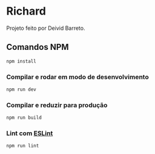 # Richard

Projeto feito por Deivid Barreto.

## Comandos NPM

```sh
npm install
```

### Compilar e rodar em modo de desenvolvimento 

```sh
npm run dev
```

### Compilar e reduzir para produção 

```sh
npm run build
```

### Lint com [ESLint](https://eslint.org/)

```sh
npm run lint
```
